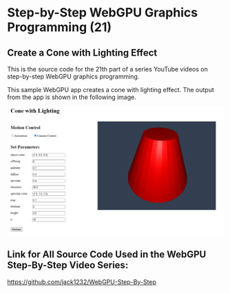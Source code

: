 # Step-by-Step WebGPU Graphics Programming (21) 
## Create a Cone with Lighting Effect

This is the source code for the 21th part of a series YouTube videos on step-by-step WebGPU graphics programming.

This sample WebGPU app creates a cone with lighting effect. The output from the app is shown in the following image.

![image01](dist/assets/image01.png)

## Link for All Source Code Used in the WebGPU Step-By-Step Video Series:

https://github.com/jack1232/WebGPU-Step-By-Step